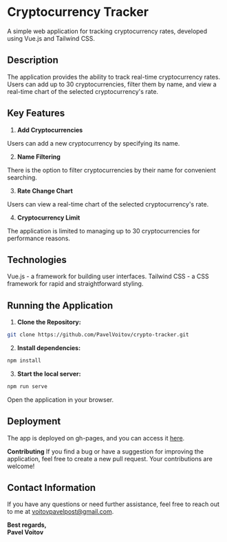 # Cryptocurrency Tracker
 A simple web application for tracking cryptocurrency rates, developed using Vue.js and Tailwind CSS.

## Description
The application provides the ability to track real-time cryptocurrency rates. Users can add up to 30 cryptocurrencies, filter them by name, and view a real-time chart of the selected cryptocurrency's rate.

## Key Features
1. **Add Cryptocurrencies**

Users can add a new cryptocurrency by specifying its name.

2. **Name Filtering**

There is the option to filter cryptocurrencies by their name for convenient searching.

3. **Rate Change Chart**

Users can view a real-time chart of the selected cryptocurrency's rate.

4. **Cryptocurrency Limit**

The application is limited to managing up to 30 cryptocurrencies for performance reasons.
## Technologies
Vue.js - a framework for building user interfaces.
Tailwind CSS - a CSS framework for rapid and straightforward styling.
## Running the Application
1. **Clone the Repository:**
```bash
git clone https://github.com/PavelVoitov/crypto-tracker.git
```
2. **Install dependencies:**

```bash
npm install
```
3. **Start the local server:**

```bash
npm run serve
```
Open the application in your browser.

## Deployment

The app is deployed on gh-pages, and you can access it [here](https://pavelvoitov.github.io/crypto-tracker/).

**Contributing**
If you find a bug or have a suggestion for improving the application, feel free to create a new pull request. Your contributions are welcome!

## Contact Information

If you have any questions or need further assistance, feel free to reach out to me at [voitovpavelpost@gmail.com](mailto:voitovpavelpost@gmail.com).

**Best regards,  
Pavel Voitov**